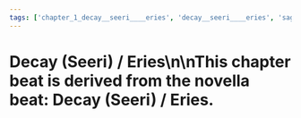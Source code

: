 ```yaml
---
tags: ['chapter_1_decay__seeri____eries', 'decay__seeri____eries', 'saga_outline']
---
```


# Decay (Seeri) / Eries\n\nThis chapter beat is derived from the novella beat: Decay (Seeri) / Eries.
